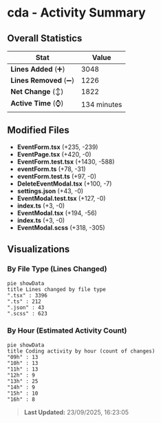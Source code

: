 # cda - Activity Summary 

## Overall Statistics

| Stat                   | Value                                                             |
| ---------------------- | ----------------------------------------------------------------- |
| **Lines Added** (➕)   | 3048                                          |
| **Lines Removed** (➖) | 1226                                        |
| **Net Change** (↕)    | 1822                |
| **Active Time** (⌚)   | 134 minutes |


## Modified Files
- **EventForm.tsx** (+235, -239)
- **EventPage.tsx** (+420, -0)
- **EventForm.test.tsx** (+1430, -588)
- **eventForm.ts** (+78, -31)
- **eventForm.test.ts** (+97, -0)
- **DeleteEventModal.tsx** (+100, -7)
- **settings.json** (+43, -0)
- **EventModal.test.tsx** (+127, -0)
- **index.ts** (+3, -0)
- **EventModal.tsx** (+194, -56)
- **index.ts** (+3, -0)
- **EventModal.scss** (+318, -305)

## Visualizations

### By File Type (Lines Changed)

```mermaid
pie showData
title Lines changed by file type
".tsx" : 3396
".ts" : 212
".json" : 43
".scss" : 623
```

### By Hour (Estimated Activity Count)

```mermaid
pie showData
title Coding activity by hour (count of changes)
"09h" : 13
"10h" : 13
"11h" : 13
"12h" : 9
"13h" : 25
"14h" : 9
"15h" : 10
"16h" : 8
```


> **Last Updated:** 23/09/2025, 16:23:05